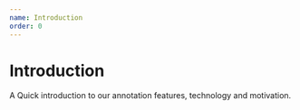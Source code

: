 ```yaml
---
name: Introduction
order: 0
---
```


# Introduction

A Quick introduction to our annotation features, technology and motivation.